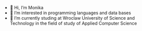 - 👋 Hi, I’m Monika
- 👀 I’m interested in programming languages and data bases
- 🌱 I’m currently studing at Wroclaw University of Science and Technology in the field of study of Applied Computer Science
